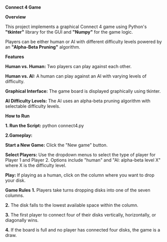 **Connect 4 Game**

**Overview**

This project implements a graphical Connect 4 game using Python's **"tkinter"** library for the GUI and **"Numpy"** for the game logic. 

Players can be either human or AI with different difficulty levels powered by an **"Alpha-Beta Pruning"** algorithm.

**Features**

**Human vs. Human:** Two players can play against each other.

**Human vs. AI:** A human can play against an AI with varying levels of difficulty.

**Graphical Interface:** The game board is displayed graphically using tkinter.

**AI Difficulty Levels:** The AI uses an alpha-beta pruning algorithm with selectable difficulty levels.

**How to Run**

**1. Run the Script:** python connect4.py

**2.Gameplay:**

**Start a New Game:** Click the "New game" button.

**Select Players:** Use the dropdown menus to select the type of player for Player 1 and Player 2. Options include "human" and "AI: alpha-beta level X" where X is the difficulty level.

**Play:** If playing as a human, click on the column where you want to drop your disk.

**Game Rules**
**1.** Players take turns dropping disks into one of the seven columns.

**2.** The disk falls to the lowest available space within the column.

**3.** The first player to connect four of their disks vertically, horizontally, or diagonally wins.

**4.** If the board is full and no player has connected four disks, the game is a draw.

